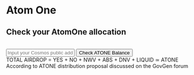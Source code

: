 # Atom One

## Check your AtomOne allocation

<br/>

<div class="js-tracker">
 <input class="js-tracker-input tracker-input" placeholder="Input your Cosmos public address" />
 <button class="js-tracker-check ">Check ATONE Balance</button>
 
 <div class="js-tracker-result is-hidden tracker-balance">
  <span class="js-tracker-balanceResult "></span>
 </div>

 <div class="js-tracker-result is-hidden tracker-balance-detail">
  <div>TOTAL AIRDROP = YES + NO + NWV + ABS + DNV + LIQUID ≃ <span class="js-tracker-balanceTotal"></span> ATONE</div>
  <div class="tracker-info">According to ATONE distribution proposal discussed on the GovGen forum</div>
 </div>
</div>

